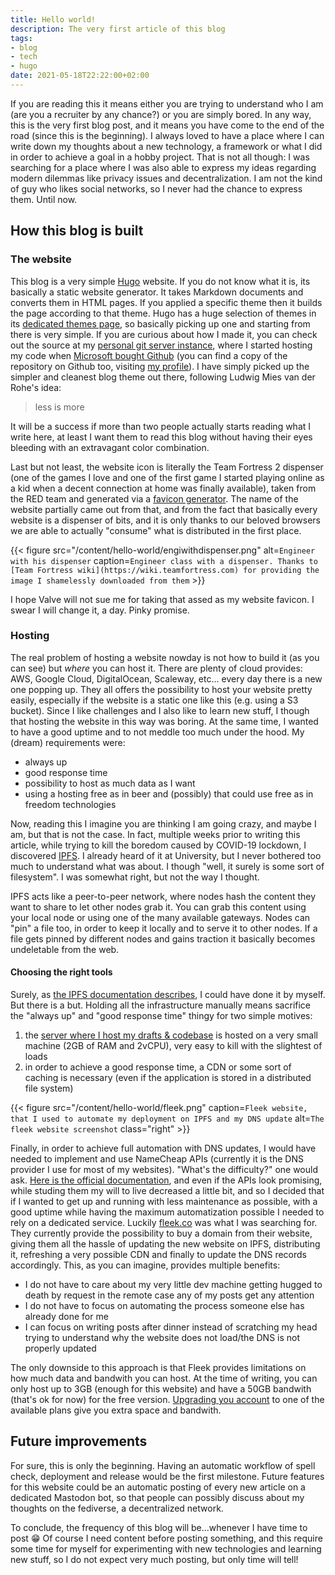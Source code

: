 ```yaml
---
title: Hello world!
description: The very first article of this blog
tags:
- blog
- tech
- hugo
date: 2021-05-18T22:22:00+02:00
---
```


If you are reading this it means either you are trying to understand who I am
(are you a recruiter by any chance?) or you are simply bored. In any way, this
is the very first blog post, and it means you have come to the end of the road
(since this is the beginning). I always loved to have a place where I can write
down my thoughts about a new technology, a framework or what I did in order to
achieve a goal in a hobby project. That is not all though: I was searching for a
place where I was also able to express my ideas regarding modern dilemmas like
privacy issues and decentralization. I am not the kind of guy who likes social
networks, so I never had the chance to express them. Until now.

## How this blog is built

### The website

This blog is a very simple [Hugo](https://gohugo.io/) website. If you do not
know what it is, its basically a static website generator. It takes Markdown
documents and converts them in HTML pages. If you applied a specific theme then
it builds the page according to that theme. Hugo has a huge selection of themes
in its [dedicated themes page](https://themes.gohugo.io/), so basically picking
up one and starting from there is very simple. If you are curious about how I
made it, you can check out the source at my [personal git server
instance](https://git.poldebra.me/polpetta/bitdispenser.dev), where I started
hosting my code when [Microsoft bought
Github](https://news.microsoft.com/announcement/microsoft-acquires-github/) (you
can find a copy of the repository on Github too, visiting [my
profile](https://github.com/Polpetta)). I have simply picked up the simpler and
cleanest blog theme out there, following Ludwig Mies van der Rohe's idea:

> less is more

It will be a success if more than two people actually starts reading what I
write here, at least I want them to read this blog without having their
eyes bleeding with an extravagant color combination.

Last but not least, the website icon is literally the Team Fortress 2 dispenser
(one of the games I love and one of the first game I started playing online as a
kid when a decent connection at home was finally available), taken from the RED
team and generated via a [favicon generator](https://realfavicongenerator.net/).
The name of the website partially came out from that, and from the fact that
basically every website is a dispenser of bits, and it is only thanks to our
beloved browsers we are able to actually "consume" what is distributed in the
first place.

{{< figure src="/content/hello-world/engiwithdispenser.png" alt=`Engineer with
his dispenser` caption=`Engineer class with a dispenser. Thanks to [Team
Fortress wiki](https://wiki.teamfortress.com) for providing the image I
shamelessly downloaded from them` >}}

I hope Valve will not sue me for taking that assed as my website favicon. I
swear I will change it, a day. Pinky promise.

### Hosting

The real problem of hosting a website nowday is not how to build it (as you can
see) but _where_ you can host it. There are plenty of cloud provides: AWS,
Google Cloud, DigitalOcean, Scaleway, etc... every day there is a new one
popping up. They all offers the possibility to host your website pretty easily,
especially if the website is a static one like this (e.g. using a S3 bucket).
Since I like challenges and I also like to learn new stuff, I though that
hosting the website in this way was boring. At the same time, I wanted to have a
good uptime and to not meddle too much under the hood. My (dream) requirements
were:

* always up
* good response time
* possibility to host as much data as I want
* using a hosting free as in beer and (possibly) that could use free as in
  freedom technologies

Now, reading this I imagine you are thinking I am going crazy, and maybe I am, but
that is not the case. In fact, multiple weeks prior to writing this article,
while trying to kill the boredom caused by COVID-19 lockdown, I discovered
[IPFS](https://ipfs.io/). I already heard of it at University, but I never
bothered too much to understand what was about. I though "well, it surely is
some sort of filesystem". I was somewhat right, but not the way I thought.

IPFS acts like a peer-to-peer network, where nodes hash the content
they want to share to let other nodes grab it. You can grab this content using
your local node or using one of the many available gateways. Nodes can "pin" a
file too, in order to keep it locally and to serve it to other nodes. If a file
gets pinned by different nodes and gains traction it basically becomes
undeletable from the web.

#### Choosing the right tools

Surely, as [the IPFS documentation
describes](https://docs.ipfs.io/how-to/websites-on-ipfs/multipage-website/), I
could have done it by myself. But there is a but. Holding all the infrastructure
manually means sacrifice the "always up" and "good response time" thingy for two
simple motives:

1. the [server where I host my drafts & codebase](https://git.poldebra.me) is
   hosted on a very small machine (2GB of RAM and 2vCPU), very easy to kill with
   the slightest of loads
2. in order to achieve a good response time, a CDN or some sort of caching is
   necessary (even if the application is stored in a distributed file system)

{{< figure src="/content/hello-world/fleek.png" caption=`Fleek website, that I
used to automate my deployment on IPFS and my DNS update` alt=`The fleek website
screenshot` class="right" >}}

Finally, in order to achieve full automation with DNS updates, I would have
needed to implement and use NameCheap APIs (currently it is the DNS provider I
use for most of my websites). "What's the difficulty?" one would ask. [Here is
the official documentation](https://www.namecheap.com/support/api/intro/), and
even if the APIs look promising, while studing them my will to live decreased a
little bit, and so I decided that if I wanted to get up and running with less
maintenance as possible, with a good uptime while having the maximum
automatization possible I needed to rely on a dedicated service. Luckily
[fleek.co](https://fleek.co) was what I was searching for. They currently
provide the possibility to buy a domain from their website, giving them all the
hassle of updating the new website on IPFS, distributing it, refreshing a very
possible CDN and finally to update the DNS records accordingly. This, as you can
imagine, provides multiple benefits:

* I do not have to care about my very little dev machine getting hugged to death
  by request in the remote case any of my posts get any attention
* I do not have to focus on automating the process someone else has already done
  for me
* I can focus on writing posts after dinner instead of scratching my head trying
  to understand why the website does not load/the DNS is not properly updated
  
The only downside to this approach is that Fleek provides limitations on how
much data and bandwith you can host. At the time of writing, you can only host
up to 3GB (enough for this website) and have a 50GB bandwith (that's ok for now)
for the free version. [Upgrading you account](https://fleek.co/pricing/) to one
of the available plans give you extra space and bandwith.

## Future improvements

For sure, this is only the beginning. Having an automatic workflow of spell
check, deployment and release would be the first milestone. Future features for
this website could be an automatic posting of every new article on a dedicated
Mastodon bot, so that people can possibly discuss about my thoughts on the
fediverse, a decentralized network.

To conclude, the frequency of this blog will be...whenever I have time to post
:grin: Of course I need content before posting something, and this require some
time for myself for experimenting with new technologies and learning new stuff,
so I do not expect very much posting, but only time will tell!

